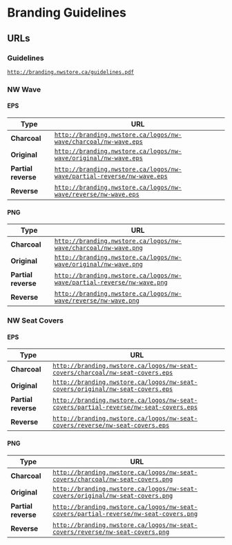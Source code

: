 # Branding Guidelines

## URLs

### Guidelines

[`http://branding.nwstore.ca/guidelines.pdf`](http://branding.nwstore.ca/guidelines.pdf)

### NW Wave

#### EPS
| Type | URL
|----|----
| **Charcoal** | [`http://branding.nwstore.ca/logos/nw-wave/charcoal/nw-wave.eps`](http://branding.nwstore.ca/logos/nw-wave/charcoal/nw-wave.eps)
| **Original** | [`http://branding.nwstore.ca/logos/nw-wave/original/nw-wave.eps`](http://branding.nwstore.ca/logos/nw-wave/original/nw-wave.eps)
| **Partial reverse** | [`http://branding.nwstore.ca/logos/nw-wave/partial-reverse/nw-wave.eps`](http://branding.nwstore.ca/logos/nw-wave/partial-reverse/nw-wave.eps)
| **Reverse** | [`http://branding.nwstore.ca/logos/nw-wave/reverse/nw-wave.eps`](http://branding.nwstore.ca/logos/nw-wave/reverse/nw-wave.eps)

#### PNG

| Type | URL
|----|----
| **Charcoal** | [`http://branding.nwstore.ca/logos/nw-wave/charcoal/nw-wave.png`](http://branding.nwstore.ca/logos/nw-wave/charcoal/nw-wave.png)
| **Original** | [`http://branding.nwstore.ca/logos/nw-wave/original/nw-wave.png`](http://branding.nwstore.ca/logos/nw-wave/original/nw-wave.png)
| **Partial reverse** | [`http://branding.nwstore.ca/logos/nw-wave/partial-reverse/nw-wave.png`](http://branding.nwstore.ca/logos/nw-wave/partial-reverse/nw-wave.png)
| **Reverse** | [`http://branding.nwstore.ca/logos/nw-wave/reverse/nw-wave.png`](http://branding.nwstore.ca/logos/nw-wave/reverse/nw-wave.png)

### NW Seat Covers

#### EPS

| Type | URL
|----|----
| **Charcoal** | [`http://branding.nwstore.ca/logos/nw-seat-covers/charcoal/nw-seat-covers.eps`](http://branding.nwstore.ca/logos/nw-seat-covers/charcoal/nw-seat-covers.eps)
| **Original** | [`http://branding.nwstore.ca/logos/nw-seat-covers/original/nw-seat-covers.eps`](http://branding.nwstore.ca/logos/nw-seat-covers/original/nw-seat-covers.eps)
| **Partial reverse** | [`http://branding.nwstore.ca/logos/nw-seat-covers/partial-reverse/nw-seat-covers.eps`](http://branding.nwstore.ca/logos/nw-seat-covers/partial-reverse/nw-seat-covers.eps)
| **Reverse** | [`http://branding.nwstore.ca/logos/nw-seat-covers/reverse/nw-seat-covers.eps`](http://branding.nwstore.ca/logos/nw-seat-covers/reverse/nw-seat-covers.eps)

#### PNG

| Type | URL
|----|----
| **Charcoal** | [`http://branding.nwstore.ca/logos/nw-seat-covers/charcoal/nw-seat-covers.png`](http://branding.nwstore.ca/logos/nw-seat-covers/charcoal/nw-seat-covers.png)
| **Original** | [`http://branding.nwstore.ca/logos/nw-seat-covers/original/nw-seat-covers.png`](http://branding.nwstore.ca/logos/nw-seat-covers/original/nw-seat-covers.png)
| **Partial reverse** | [`http://branding.nwstore.ca/logos/nw-seat-covers/partial-reverse/nw-seat-covers.png`](http://branding.nwstore.ca/logos/nw-seat-covers/partial-reverse/nw-seat-covers.png)
| **Reverse** | [`http://branding.nwstore.ca/logos/nw-seat-covers/reverse/nw-seat-covers.png`](http://branding.nwstore.ca/logos/nw-seat-covers/reverse/nw-seat-covers.png)